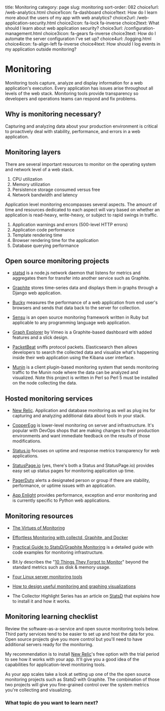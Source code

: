 title: Monitoring
category: page
slug: monitoring
sort-order: 082
choice1url: /web-analytics.html
choice1icon: fa-dashboard
choice1text: How do I learn more about the users of my app with web analytics?
choice2url: /web-application-security.html
choice2icon: fa-lock fa-inverse
choice2text: What should I learn about web application security?
choice3url: /configuration-management.html
choice3icon: fa-gears fa-inverse
choice3text: How do I automate the server configuration I've set up?
choice4url: /logging.html
choice4icon: fa-align-left fa-inverse
choice4text: How should I log events in my application outside monitoring?


# Monitoring
Monitoring tools capture, analyze and display information for a web 
application's execution. Every application has issues arise throughout
all levels of the web stack. Monitoring tools provide transparency so
developers and operations teams can respond and fix problems.


## Why is monitoring necessary?
Capturing and analyzing data about your production environment is critical
to proactively deal with stability, performance, and errors in a web 
application.


## Monitoring layers
There are several important resources to monitor on the operating system 
and network level of a web stack.

1. CPU utilization
2. Memory utilization
3. Persistence storage consumed versus free
4. Network bandwidth and latency

Application level monitoring encompasses several aspects. The amount of time
and resources dedicated to each aspect will vary based on whether an 
application is read-heavy, write-heavy, or subject to rapid swings in traffic.

1. Application warnings and errors (500-level HTTP errors)
2. Application code performance
3. Template rendering time
4. Browser rendering time for the application
5. Database querying performance


## Open source monitoring projects
* [statsd](https://github.com/etsy/statsd/) is a node.js network daemon that
  listens for metrics and aggregates them for transfer into another service
  such as Graphite.

* [Graphite](https://graphite.readthedocs.org/en/latest/overview.html) stores
  time-series data and displays them in graphs through a Django web application.

* [Bucky](http://github.hubspot.com/bucky/) measures the performance of a
  web application from end user's browsers and sends that data back to the
  server for collection.

* [Sensu](http://sensuapp.org/) is an open source monitoring framework
  written in Ruby but applicable to any programming language web application.

* [Graph Explorer](http://vimeo.github.io/graph-explorer/) by Vimeo is a
  Graphite-based dashboard with added features and a slick design.

* [PacketBeat](http://packetbeat.com/) sniffs protocol packets. Elasticsearch
  then allows developers to search the collected data and visualize what's 
  happening inside their web application using the Kibana user interface.

* [Munin](http://munin-monitoring.org/) is a client plugin-based monitoring 
  system that sends monitoring traffic to the Munin node where the data can
  be analyzed and visualized. Note this project is written in Perl so Perl 5
  must be installed on the node collecting the data.


## Hosted monitoring services
* [New Relic](http://newrelic.com/). Application and database monitoring as
  well as plug ins for capturing and analyzing additional data about tools in
  your stack.

* [CopperEgg](http://copperegg.com/) is lower-level monitoring on server and 
  infrastructure. It's popular with DevOps shops that are making changes to
  their production environments and want immediate feedback on the results
  of those modifications.

* [Status.io](http://status.io/) focuses on uptime and response metrics 
  transparency for web applications.

* [StatusPage.io](https://www.statuspage.io/) (yes, there's both a Status and
  StatusPage.io) provides easy set up status pages for monitoring application
  up time.

* [PagerDuty](http://www.pagerduty.com/) alerts a designated person or group
  if there are stability, performance, or uptime issues with an application.

* [App Enlight](https://appenlight.com/) provides performance, exception and 
  error monitoring and is currently specific to Python web applications.


## Monitoring resources
* [The Virtues of Monitoring](http://www.paperplanes.de/2011/1/5/the_virtues_of_monitoring.html)

* [Effortless Monitoring with collectd, Graphite, and Docker](http://blog.docker.io/2013/07/effortless-monitoring-with-collectd-graphite-and-docker/)

* [Practical Guide to StatsD/Graphite Monitoring](http://matt.aimonetti.net/posts/2013/06/26/practical-guide-to-graphite-monitoring/) 
  is a detailed guide with code examples for monitoring infrastructure.

* Bit.ly describes the 
  "[10 Things They Forgot to Monitor](http://word.bitly.com/post/74839060954/ten-things-to-monitor)"
  beyond the standard metrics such as disk & memory usage.

* [Four Linux server monitoring tools](http://aarvik.dk/four-linux-server-monitoring-and-management-tools/)

* [How to design useful monitoring and graphing visualizations](https://blog.serverdensity.com/how-to-design-useful-monitoring-graphs-and-visualizations/)

* The Collector Highlight Series has an article on [StatsD](http://blog.librato.com/posts/statsd)
  that explains how to install it and how it works.


## Monitoring learning checklist
<i class="fa fa-check-square-o"></i>
Review the software-as-a-service and open source monitoring tools below. Third
party services tend to be easier to set up and host the data for you. Open
source projects give you more control but you'll need to have additional 
servers ready for the monitoring.

<i class="fa fa-check-square-o"></i>
My recommendation is to install [New Relic](http://newrelic.com/)'s free 
option with the trial period to see how it works with your app. It'll give you
a good idea of the capabilities for application-level monitoring tools.

<i class="fa fa-check-square-o"></i>
As your app scales take a look at setting up one of the the open source 
monitoring projects such as StatsD with Graphite. The combination of those
two projects will give you fine-grained control over the system metrics 
you're collecting and visualizing.


### What topic do you want to learn next?
